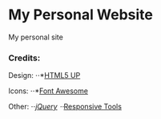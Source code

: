 # My Personal Website
My personal site

### Credits:
Design:
	⋅⋅*[HTML5 UP](https://html5up.net)
	
Icons:
	⋅⋅*[Font Awesome](https://fontawesome.com/)

Other:
	⋅⋅*[jQuery](https://jquery.com/)
	⋅⋅*[Responsive Tools](https://github.com/ajlkn/responsive-tools)